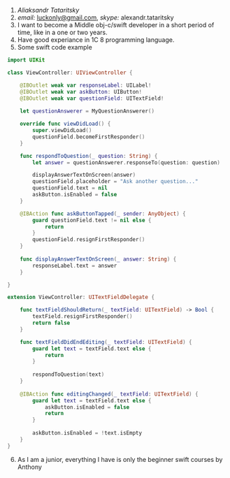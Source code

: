 1. *Aliaksandr Tataritsky*
2. *email:* luckonly@gmail.com, *skype:* alexandr.tataritsky
3. I want to become a Middle obj-c/swift developer in a short period of time, like in a one or two years. 
4. Have good experiance in 1C 8 programming language.
5. Some swift code example
```swift 
import UIKit

class ViewController: UIViewController {

    @IBOutlet weak var responseLabel: UILabel!
    @IBOutlet weak var askButton: UIButton!
    @IBOutlet weak var questionField: UITextField!
    
    let questionAnswerer = MyQuestionAnswerer()

    override func viewDidLoad() {
        super.viewDidLoad()
        questionField.becomeFirstResponder()
    }

    func respondToQuestion(_ question: String) {
        let answer = questionAnswerer.responseTo(question: question)

        displayAnswerTextOnScreen(answer)
        questionField.placeholder = "Ask another question..."
        questionField.text = nil
        askButton.isEnabled = false
    }

    @IBAction func askButtonTapped(_ sender: AnyObject) {
        guard questionField.text != nil else {
            return
        }
        questionField.resignFirstResponder()
    }
    
    func displayAnswerTextOnScreen(_ answer: String) {
        responseLabel.text = answer
    }

}

extension ViewController: UITextFieldDelegate {

    func textFieldShouldReturn(_ textField: UITextField) -> Bool {
        textField.resignFirstResponder()
        return false
    }

    func textFieldDidEndEditing(_ textField: UITextField) {
        guard let text = textField.text else {
            return
        }
        
        respondToQuestion(text)
    }
    
    @IBAction func editingChanged(_ textField: UITextField) {
        guard let text = textField.text else {
            askButton.isEnabled = false
            return
        }
        
        askButton.isEnabled = !text.isEmpty
    }
}
```
6. As I am a junior, everything I have is only the beginner swift courses by Anthony
